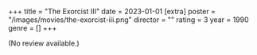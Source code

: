 +++
title = "The Exorcist III"
date = 2023-01-01
[extra]
poster = "/images/movies/the-exorcist-iii.png"
director = ""
rating = 3
year = 1990
genre = []
+++

(No review available.)
